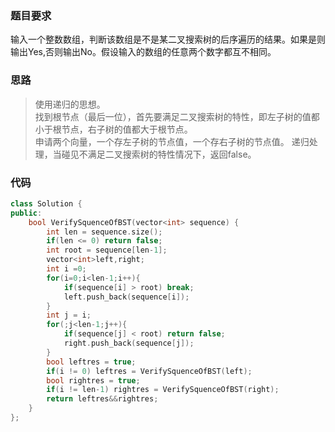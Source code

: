 ### 题目要求
输入一个整数数组，判断该数组是不是某二叉搜索树的后序遍历的结果。如果是则输出Yes,否则输出No。假设输入的数组的任意两个数字都互不相同。
### 思路
>使用递归的思想。<br>
找到根节点（最后一位），首先要满足二叉搜索树的特性，即左子树的值都小于根节点，右子树的值都大于根节点。<br>
申请两个向量，一个存左子树的节点值，一个存右子树的节点值。
递归处理，当碰见不满足二叉搜索树的特性情况下，返回false。
### 代码
```c++
class Solution {
public:
    bool VerifySquenceOfBST(vector<int> sequence) {
        int len = sequence.size();
        if(len <= 0) return false;
        int root = sequence[len-1];
        vector<int>left,right;
        int i =0;
        for(i=0;i<len-1;i++){
            if(sequence[i] > root) break;
            left.push_back(sequence[i]);
        }
        int j = i;
        for(;j<len-1;j++){
            if(sequence[j] < root) return false;
            right.push_back(sequence[j]);
        }
        bool leftres = true;
        if(i != 0) leftres = VerifySquenceOfBST(left);
        bool rightres = true;
        if(i != len-1) rightres = VerifySquenceOfBST(right);
        return leftres&&rightres;
    }
};
```